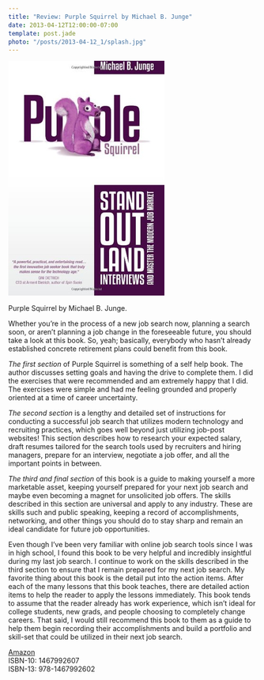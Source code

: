 ```yaml
---
title: "Review: Purple Squirrel by Michael B. Junge"
date: 2013-04-12T12:00:00-07:00
template: post.jade
photo: "/posts/2013-04-12_1/splash.jpg"
---
```


![Cover image of Purple Squirrel by Michael B. Junge](/posts/2013-04-12_1/splash.jpg "Purple Squirrel by Michael B. Junge")

Purple Squirrel by Michael B. Junge.

<span class="more-2"></span>

Whether you’re in the process of a new job search now, planning a search soon, or aren’t planning a job change in the foreseeable future, you should take a look at this book. So, yeah; basically, everybody who hasn’t already established concrete retirement plans could benefit from this book.

*The first section* of Purple Squirrel is something of a self help book. The author discusses setting goals and having the drive to complete them. I did the exercises that were recommended and am extremely happy that I did. The exercises were simple and had me feeling grounded and properly oriented at a time of career uncertainty.

*The second section* is a lengthy and detailed set of instructions for conducting a successful job search that utilizes modern technology and recruiting practices, which goes well beyond just utilizing job-post websites! This section describes how to research your expected salary, draft resumes tailored for the search tools used by recruiters and hiring managers, prepare for an interview, negotiate a job offer, and all the important points in between.

*The third and final section* of this book is a guide to making yourself a more marketable asset, keeping yourself prepared for your next job search and maybe even becoming a magnet for unsolicited job offers. The skills described in this section are universal and apply to any industry. These are skills such and public speaking, keeping a record of accomplishments, networking, and other things you should do to stay sharp and remain an ideal candidate for future job opportunities.

Even though I’ve been very familiar with online job search tools since I was in high school, I found this book to be very helpful and incredibly insightful during my last job search. I continue to work on the skills described in the third section to ensure that I remain prepared for my next job search. My favorite thing about this book is the detail put into the action items. After each of the many lessons that this book teaches, there are detailed action items to help the reader to apply the lessons immediately. This book tends to assume that the reader already has work experience, which isn’t ideal for college students, new grads, and people choosing to completely change careers. That said, I would still recommend this book to them as a guide to help them begin recording their accomplishments and build a portfolio and skill-set that could be utilized in their next job search.

[Amazon](http://wordpress.redirectingat.com/?id=725X584219&site=jewow.wordpress.com&xs=1&isjs=1&url=http%3A%2F%2Fwww.amazon.com%2FPurple-Squirrel-Interviews-Master-Modern%2Fdp%2F1467992607%2Fref%3Dsr_1_1%3Fie%3DUTF8%26qid%3D1365627253%26sr%3D8-1%26keywords%3Dpurple%2Bsquirrel&xguid=76d23e84e3b61bba9f7734e868be6e73&xcreo=0&xed=0&sref=http%3A%2F%2Fjewow.wordpress.com%2F2013%2F04%2F12%2Freview-purple-squirrel-by-michael-b-junge%2F%23more-40&pref=http%3A%2F%2Fjewow.wordpress.com%2F&xtz=420 "Purple Squirrel by Michael B. Junge")  
ISBN-10: 1467992607  
ISBN-13: 978-1467992602